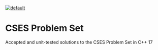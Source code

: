 [![default](https://github.com/seahrh/cses-problem-set/actions/workflows/ccpp.yml/badge.svg)](https://github.com/seahrh/cses-problem-set/actions/workflows/ccpp.yml)

CSES Problem Set
====================
Accepted and unit-tested solutions to the CSES Problem Set in C++ 17
